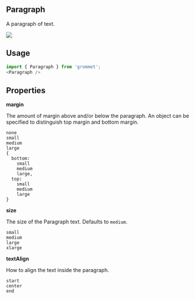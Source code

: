 ## Paragraph
A paragraph of text.

[![](https://codesandbox.io/static/img/play-codesandbox.svg)](https://codesandbox.io/s/github/grommet/grommet-sandbox?initialpath=paragraph&amp;module=%2Fsrc%2FParagraph.js)
## Usage

```javascript
import { Paragraph } from 'grommet';
<Paragraph />
```

## Properties

**margin**

The amount of margin above and/or below the paragraph. An object can be
specified to distinguish top margin and bottom margin.

```
none
small
medium
large
{
  bottom: 
    small
    medium
    large,
  top: 
    small
    medium
    large
}
```

**size**

The size of the Paragraph text. Defaults to `medium`.

```
small
medium
large
xlarge
```

**textAlign**

How to align the text inside the paragraph.

```
start
center
end
```
  